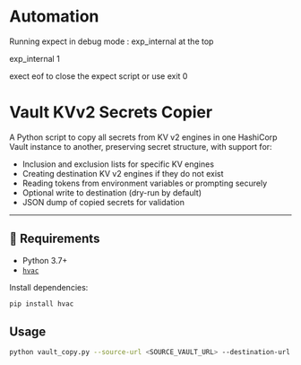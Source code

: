 # Automation
Running expect in debug mode :
exp_internal at the top 

exp_internal 1


exect eof to close the expect script or use exit 0

# Vault KVv2 Secrets Copier

A Python script to copy all secrets from KV v2 engines in one HashiCorp Vault instance to another, preserving secret structure, with support for:

- Inclusion and exclusion lists for specific KV engines
- Creating destination KV v2 engines if they do not exist
- Reading tokens from environment variables or prompting securely
- Optional write to destination (dry-run by default)
- JSON dump of copied secrets for validation

---

## 🔧 Requirements

- Python 3.7+
- [`hvac`](https://pypi.org/project/hvac/)

Install dependencies:

```bash
pip install hvac
```

## Usage
```bash
python vault_copy.py --source-url <SOURCE_VAULT_URL> --destination-url <DEST_VAULT_URL> [--write]
```



